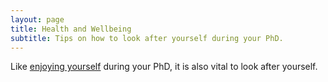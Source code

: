 ```yaml
---
layout: page
title: Health and Wellbeing
subtitle: Tips on how to look after yourself during your PhD. 
---
```


Like [enjoying yourself](https://hls-pgr-newsletter.github.io/HLS-PGR-newsletter.github.io/socials/) during your PhD, it is also vital to look after yourself. 
